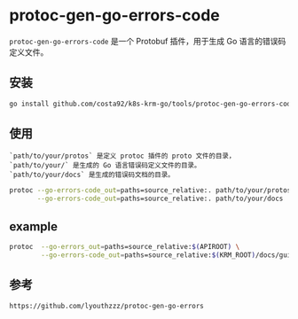 # protoc-gen-go-errors-code

`protoc-gen-go-errors-code` 是一个 Protobuf 插件，用于生成 Go 语言的错误码定义文件。

## 安装

```sh
go install github.com/costa92/k8s-krm-go/tools/protoc-gen-go-errors-code
```

## 使用
    `path/to/your/protos` 是定义 protoc 插件的 proto 文件的目录，`path/to/your/` 是生成的 Go 语言错误码定义文件的目录。
    `path/to/your/docs` 是生成的错误码文档的目录。

```sh
protoc --go-errors-code_out=paths=source_relative:. path/to/your/protos \
       --go-errors-code_out=paths=source_relative:. path/to/your/docs
```
## example

```sh
protoc 	--go-errors_out=paths=source_relative:$(APIROOT) \
        --go-errors-code_out=paths=source_relative:$(KRM_ROOT)/docs/guide/zh-CN/api/errors-code
```

## 参考
    https://github.com/lyouthzzz/protoc-gen-go-errors